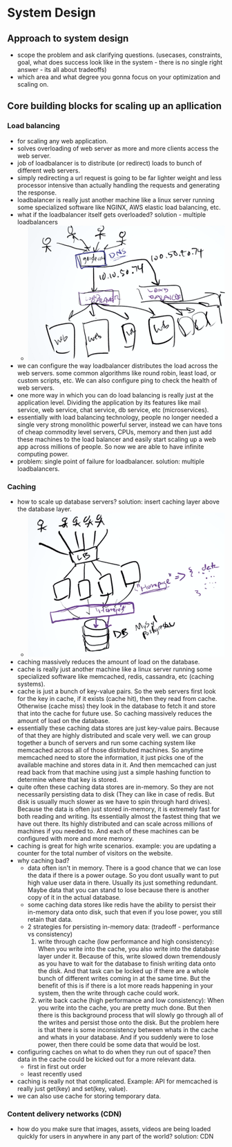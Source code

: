 # System Design

## Approach to system design

- scope the problem and ask clarifying questions. (usecases, constraints, goal, what does success look like in the system - there is no single right answer - its all about tradeoffs)
- which area and what degree you gonna focus on your optimization and scaling on.

## Core building blocks for scaling up an apllication

### Load balancing

- for scaling any web application.
- solves overloading of web server as more and more clients access the web server.
- job of loadbalancer is to distribute (or redirect) loads to bunch of different web servers.
- simply redirecting a url request is going to be far lighter weight and less processor intensive than actually handling the requests and generating the response.
- loadbalancer is really just another machine like a linux server running some specialized software like NGINX, AWS elastic load balancing, etc.
- what if the loadbalancer itself gets overloaded? solution - multiple loadbalancers
  - ![multiple_loadbalancers](./images/multiple_loadbalancers.png)
- we can configure the way loadbalancer distributes the load across the web servers. some common algorithms like round robin, least load, or custom scripts, etc. We can also configure ping to check the health of web servers.
- one more way in which you can do load balancing is really just at the application level. Dividing the application by its features like mail service, web service, chat service, db service, etc (microservices).
- essentially with load balancing technology, people no longer needed a single very strong monolithic powerful server, instead we can have tons of cheap commodity level servers, CPUs, memory and then just add these machines to the load balancer and easily start scaling up a web app across millions of people. So now we are able to have infinite computing power.
- problem: single point of failure for loadbalancer. solution: multiple loadbalancers.

### Caching

- how to scale up database servers? solution: insert caching layer above the database layer.
  - ![caching](./images/caching.png)
- caching massively reduces the amount of load on the database.
- cache is really just another machine like a linux server running some specialized software like memcached, redis, cassandra, etc (caching systems).
- cache is just a bunch of key-value pairs. So the web servers first look for the key in cache, if it exists (cache hit), then they read from cache. Otherwise (cache miss) they look in the database to fetch it and store that into the cache for future use. So caching massively reduces the amount of load on the database.
- essentially these caching data stores are just key-value pairs. Because of that they are highly distributed and scale very well. we can group together a bunch of servers and run some caching system like memcached across all of those distributed machines. So anytime memcached need to store the information, it just picks one of the available machine and stores data in it. And then memcached can just read back from that machine using just a simple hashing function to determine where that key is stored.
- quite often these caching data stores are in-memory. So they are not necessarily persisting data to disk (They can like in case of redis. But disk is usually much slower as we have to spin through hard drives). Because the data is often just stored in-memory, it is extremely fast for both reading and writing. Its essentially almost the fastest thing that we have out there. Its highly distributed and can scale across millions of machines if you needed to. And each of these machines can be configured with more and more memory.
- caching is great for high write scenarios. example: you are updating a counter for the total number of visitors on the website.
- why caching bad?
  - data often isn't in memory. There is a good chance that we can lose the data if there is a power outage. So you dont usually want to put high value user data in there. Usually its just something redundant. Maybe data that you can stand to lose because there is another copy of it in the actual database.
  - some caching data stores like redis have the ability to persist their in-memory data onto disk, such that even if you lose power, you still retain that data.
  - 2 strategies for persisting in-memory data: (tradeoff - performance vs consistency)
    1. write through cache (low performance and high consistency): When you write into the cache, you also write into the database layer under it. Because of this, write slowed down tremendously as you have to wait for the database to finish writing data onto the disk. And that task can be locked up if there are a whole bunch of different writes coming in at the same time. But the benefit of this is if there is a lot more reads happening in your system, then the write through cache could work.
    2. write back cache (high performance and low consistency): When you write into the cache, you are pretty much done. But then there is this background process that will slowly go through all of the writes and persist those onto the disk. But the problem here is that there is some inconsistency between whats in the cache and whats in your database. And if you suddenly were to lose power, then there could be some data that would be lost.
- configuring caches on what to do when they run out of space? then data in the cache could be kicked out for a more relevant data.
  - first in first out order
  - least recently used
- caching is really not that complicated. Example: API for memcached is really just get(key) and set(key, value).
- we can also use cache for storing temporary data.

### Content delivery networks (CDN)

- how do you make sure that images, assets, videos are being loaded quickly for users in anywhere in any part of the world? solution: CDN
